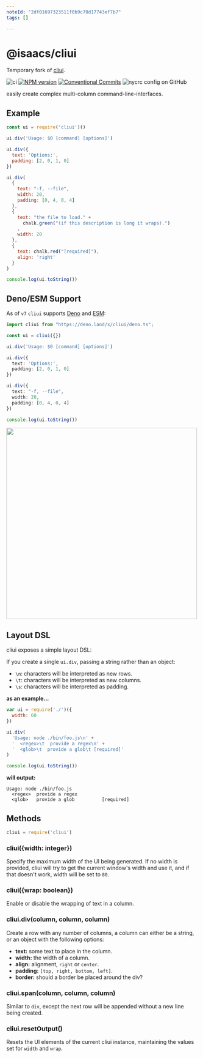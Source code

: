 ```yaml
---
noteId: "2df01697323511f0b9c70d17743ef7b7"
tags: []

---
```


# @isaacs/cliui

Temporary fork of [cliui](http://npm.im/cliui).

![ci](https://github.com/yargs/cliui/workflows/ci/badge.svg)
[![NPM version](https://img.shields.io/npm/v/cliui.svg)](https://www.npmjs.com/package/cliui)
[![Conventional Commits](https://img.shields.io/badge/Conventional%20Commits-1.0.0-yellow.svg)](https://conventionalcommits.org)
![nycrc config on GitHub](https://img.shields.io/nycrc/yargs/cliui)

easily create complex multi-column command-line-interfaces.

## Example

```js
const ui = require('cliui')()

ui.div('Usage: $0 [command] [options]')

ui.div({
  text: 'Options:',
  padding: [2, 0, 1, 0]
})

ui.div(
  {
    text: "-f, --file",
    width: 20,
    padding: [0, 4, 0, 4]
  },
  {
    text: "the file to load." +
      chalk.green("(if this description is long it wraps).")
    ,
    width: 20
  },
  {
    text: chalk.red("[required]"),
    align: 'right'
  }
)

console.log(ui.toString())
```

## Deno/ESM Support

As of `v7` `cliui` supports [Deno](https://github.com/denoland/deno) and
[ESM](https://nodejs.org/api/esm.html#esm_ecmascript_modules):

```typescript
import cliui from "https://deno.land/x/cliui/deno.ts";

const ui = cliui({})

ui.div('Usage: $0 [command] [options]')

ui.div({
  text: 'Options:',
  padding: [2, 0, 1, 0]
})

ui.div({
  text: "-f, --file",
  width: 20,
  padding: [0, 4, 0, 4]
})

console.log(ui.toString())
```

<img width="500" src="screenshot.png">

## Layout DSL

cliui exposes a simple layout DSL:

If you create a single `ui.div`, passing a string rather than an
object:

* `\n`: characters will be interpreted as new rows.
* `\t`: characters will be interpreted as new columns.
* `\s`: characters will be interpreted as padding.

**as an example...**

```js
var ui = require('./')({
  width: 60
})

ui.div(
  'Usage: node ./bin/foo.js\n' +
  '  <regex>\t  provide a regex\n' +
  '  <glob>\t  provide a glob\t [required]'
)

console.log(ui.toString())
```

**will output:**

```shell
Usage: node ./bin/foo.js
  <regex>  provide a regex
  <glob>   provide a glob          [required]
```

## Methods

```js
cliui = require('cliui')
```

### cliui({width: integer})

Specify the maximum width of the UI being generated.
If no width is provided, cliui will try to get the current window's width and use it, and if that doesn't work, width will be set to `80`.

### cliui({wrap: boolean})

Enable or disable the wrapping of text in a column.

### cliui.div(column, column, column)

Create a row with any number of columns, a column
can either be a string, or an object with the following
options:

* **text:** some text to place in the column.
* **width:** the width of a column.
* **align:** alignment, `right` or `center`.
* **padding:** `[top, right, bottom, left]`.
* **border:** should a border be placed around the div?

### cliui.span(column, column, column)

Similar to `div`, except the next row will be appended without
a new line being created.

### cliui.resetOutput()

Resets the UI elements of the current cliui instance, maintaining the values
set for `width` and `wrap`.
